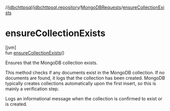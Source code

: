 //[jdbchttpsql](../../../index.md)/[jdbchttpsql.repository](../index.md)/[MongoDBRequests](index.md)/[ensureCollectionExists](ensure-collection-exists.md)

# ensureCollectionExists

[jvm]\
fun [ensureCollectionExists](ensure-collection-exists.md)()

Ensures that the MongoDB collection exists.

This method checks if any documents exist in the MongoDB collection. If no documents are found, it logs that the collection has been created. MongoDB typically creates collections automatically upon the first insert, so this is mainly a verification step.

Logs an informational message when the collection is confirmed to exist or is created.
